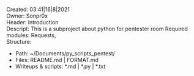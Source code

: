 Created: 03:41|16|8|2021   
Owner: Sonpr0x   
Header: introduction   
Descript: This is a subproject about python for pentester room
Required modules: Requests,    
Structure:    
- Path: ~/Documents/py_scripts_pentest/   
- Files: README.md | FORMAT.md   
- Writeups & scripts: *.md | *.py | *.txt   
